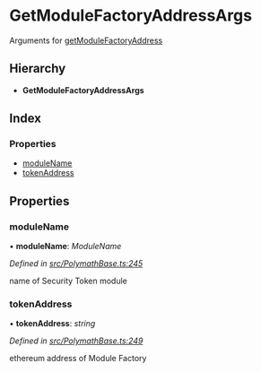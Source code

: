 # GetModuleFactoryAddressArgs

Arguments for [getModuleFactoryAddress](../classes/_polymathbase_.polymathbase.md#getmodulefactoryaddress)

## Hierarchy

* **GetModuleFactoryAddressArgs**

## Index

### Properties

* [moduleName](_polymathbase_.getmodulefactoryaddressargs.md#modulename)
* [tokenAddress](_polymathbase_.getmodulefactoryaddressargs.md#tokenaddress)

## Properties

### moduleName

• **moduleName**: _ModuleName_

_Defined in_ [_src/PolymathBase.ts:245_](https://github.com/PolymathNetwork/polymath-sdk/blob/550676f/src/PolymathBase.ts#L245)

name of Security Token module

### tokenAddress

• **tokenAddress**: _string_

_Defined in_ [_src/PolymathBase.ts:249_](https://github.com/PolymathNetwork/polymath-sdk/blob/550676f/src/PolymathBase.ts#L249)

ethereum address of Module Factory

